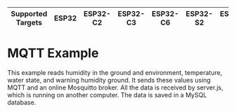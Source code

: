 | Supported Targets | ESP32 | ESP32-C2 | ESP32-C3 | ESP32-C6 | ESP32-S2 | ESP32-S3 |
| ----------------- | ----- | -------- | -------- | -------- | -------- | -------- |

# MQTT Example

This example reads humidity in the ground and environment, temperature, water state, and warning humidity ground. It sends these values using MQTT and an online Mosquitto broker. All the data is received by server.js, which is running on another computer. The data is saved in a MySQL database.


